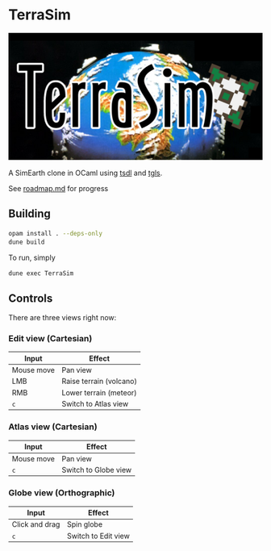 # TerraSim

![logo](./assets/logo/logo.png)

A SimEarth clone in OCaml using [tsdl](https://erratique.ch/software/tsdl) and [tgls](https://erratique.ch/software/tgls).

See [roadmap.md](./roadmap.md) for progress

## Building

```bash
opam install . --deps-only
dune build
```

To run, simply

```bash
dune exec TerraSim
```

## Controls

There are three views right now:

### Edit view (Cartesian)

| Input | Effect |
|---|---|
| Mouse move | Pan view |
| LMB | Raise terrain (volcano) |
| RMB | Lower terrain (meteor) |
| `c` | Switch to Atlas view |

### Atlas view (Cartesian)

| Input | Effect |
|---|---|
| Mouse move | Pan view |
| `c` | Switch to Globe view |

### Globe view (Orthographic)

| Input | Effect |
|---|---|
| Click and drag | Spin globe |
| `c` | Switch to Edit view |
